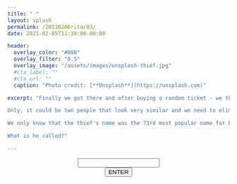 ```yaml
---
title: " "
layout: splash
permalink: /20210206rita/03/
date: 2021-02-05T11:39:00-00:00

header:
  overlay_color: "#000"
  overlay_filter: "0.5"
  overlay_image: "/assets/images/unsplash-thief.jpg"
  #cta_label: ""
  #cta_url: ""
  caption: "Photo credit: [**Unsplash**](https://unsplash.com)"

excerpt: "Finally we got there and after buying a random ticket - we think we spotted the thief!<br />

Only, it could be two people that look very similar and we need to eliminate one.<br />

We only know that the thief's name was the 73rd most popular name for boys in Portugal in 2011.<br />

What is he called?"

---
```



<center>
  <div class="wrapper">
    <form class="form1" action="https://www.albertsmysteries.com/20210206rita/">
      <div class="inputcontent">
          <input type="text" id="password" /><br />
      </div>
      <div class="buttons">
        <input
          class="orangebutton"
          type="button"
          value="ENTER"
          onclick="checkPassword()" />
      </div>
    </form>
  </div>
</center>

<script src="/assets/js/20210206rita/03.js"></script>
